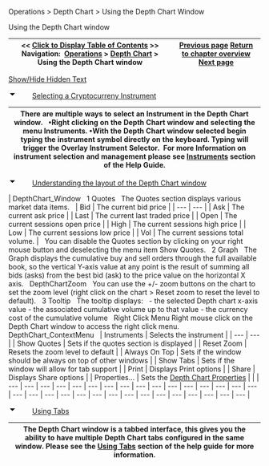 ﻿


Operations \> Depth Chart \> Using the Depth Chart Window






















Using the Depth Chart window







| \<\< [Click to Display Table of Contents](using_the_depth_chart_window.md) \>\> **Navigation:**     [Operations](operations-1.md) \> [Depth Chart](depth_chart-1.md) \> Using the Depth Chart window | [Previous page](depth_chart-1.md) [Return to chapter overview](depth_chart-1.md) [Next page](depth_chart_properties-1.md) |
| --- | --- |




[Show/Hide Hidden Text](javascript:HMToggleExpandAll(!HMAnyToggleOpen()) "Click to open/close expanding sections")









![tog_minus](tog_minus-1.gif)        [Selecting a Cryptocurreny Instrument](javascript:HMToggle('toggle','SelectingAnInstrument','SelectingAnInstrument_ICON'))




| There are multiple ways to select an Instrument in the Depth Chart window.   •Right clicking on the Depth Chart window and selecting the menu Instruments. •With the Depth Chart window selected begin typing the instrument symbol directly on the keyboard. Typing will trigger the Overlay Instrument Selector.  For more Information on instrument selection and management please see [Instruments](instruments-1.md) section of the Help Guide. |
| --- |



![tog_minus](tog_minus-1.gif)        [Understanding the layout of the Depth Chart window](javascript:HMToggle('toggle','UnderstandingTheLayoutOfTheLevelIiWindow','UnderstandingTheLayoutOfTheLevelIiWindow_ICON'))




| DepthChart_Window   1 Quotes   The Quotes section displays various market data items.      | Bid | The current bid price | | --- | --- | | Ask | The current ask price | | Last | The current last traded price | | Open | The current sessions open price | | High | The current sessions high price | | Low | The current sessions low price | | Vol | The current sessions total volume. |      You can disable the Quotes section by clicking on your right mouse button and deselecting the menu item Show Quotes.   2 Graph   The Graph displays the cumulative buy and sell orders through the full available book, so the vertical Y\-axis value at any point is the result of summing all bids (asks) from the best bid (ask) to the price value on the horizontal X axis.   DepthChartZoom   You can use the \+/\- zoom buttons on the chart to set the zoom level (right click on the chart \> Reset zoom to reset the level to default).   3 Tooltip   The tooltip displays:   \- the selected Depth chart x\-axis value \- the associated cumulative volume up to that value \- the currency cost of the cumulative volume   Right Click Menu Right mouse click on the Depth Chart window to access the right click menu.   DepthChart_ContextMenu     | Instruments | Selects the instrument | | --- | --- | | Show Quotes | Sets if the quotes section is displayed | | Reset Zoom | Resets the zoom level to default | | Always On Top | Sets if the window should be always on top of other windows | | Show Tabs | Sets if the window will allow for tab support | | Print | Displays Print options | | Share | Displays Share options | | Properties... | Sets the [Depth Chart Properties](depth_chart_properties-1.md) | |
| --- | --- | --- | --- | --- | --- | --- | --- | --- | --- | --- | --- | --- | --- | --- | --- | --- | --- | --- | --- | --- | --- | --- | --- | --- | --- | --- | --- | --- | --- | --- |



![tog_minus](tog_minus-1.gif)        [Using Tabs](javascript:HMToggle('toggle','UsingTabs','UsingTabs_ICON'))




| The Depth Chart window is a tabbed interface, this gives you the ability to have multiple Depth Chart tabs configured in the same window. Please see the [Using Tabs](using_tabs-1.md) section of the help guide for more information. |
| --- |











